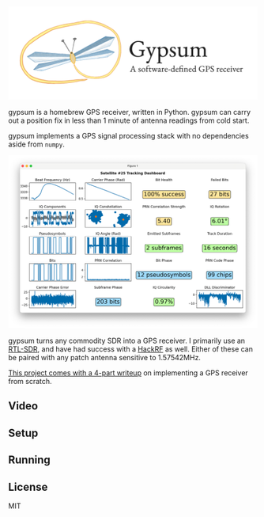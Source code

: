 <p align="center">
  <img src="./readme_images/gypsum_logo_header.png" width="800">
</p>

gypsum is a homebrew GPS receiver, written in Python. gypsum can carry out a position fix in less than 1 minute of antenna readings from cold start. 

gypsum implements a GPS signal processing stack with no dependencies aside from `numpy`. 

<p align="center">
  <img src="./readme_images/sat_tracker.png" width="600">
</p>

gypsum turns any commodity SDR into a GPS receiver. I primarily use an [RTL-SDR](https://www.rtl-sdr.com/buy-rtl-sdr-dvb-t-dongles/), and have had success with a [HackRF](https://greatscottgadgets.com/hackrf/one/) as well. Either of these can be paired with any patch antenna sensitive to 1.57542MHz.

[This project comes with a 4-part writeup](https://axleos.com/building-a-gps-receiver-part-1-hearing-whispers/) on implementing a GPS receiver from scratch.

## Video

## Setup

## Running

## License

MIT 